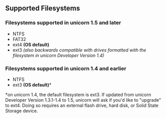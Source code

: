 ## Supported Filesystems

### Filesystems supported in unicorn 1.5 and later
- NTFS
- FAT32
- ext4 **(OS default)**
- ext3 *(also backwards compatible with drives formatted with the filesystem in unicorn Developer Version 1.4)*

### Filesystems supported in unicorn 1.4 and earlier
- NTFS
- ext3 **(OS default)***

*on unicorn 1.4, the default filesystem is ext3. If updated from unicorn Developer Version 1.3.1-1.4 to 1.5, unicorn will ask if you'd like to "upgrade" to ext4. Doing so requires an external flash drive, hard disk, or Solid State Storage device.
